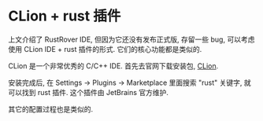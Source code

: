 # CLion + rust 插件

上文介绍了 RustRover IDE, 但因为它还没有发布正式版, 存留一些 bug,
可以考虑使用 CLion IDE + rust 插件的形式. 它们的核心功能都是类似的.

CLion 是一个非常优秀的 C/C++ IDE.
首先去官网下载安装包, [CLion](https://www.jetbrains.com/clion/).

安装完成后, 在 Settings -> Plugins -> Marketplace 里面搜索 "rust" 关键字, 就可以找到 rust 插件.
这个插件由 JetBrains 官方维护.

其它的配置过程也是类似的.